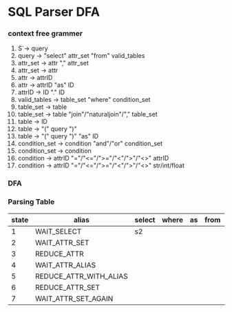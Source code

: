 # SQL Parser DFA

### context free grammer
1. S`-> query
2. query -> "select" attr_set "from" valid_tables
3. attr_set -> attr "," attr_set
4. attr_set -> attr
5. attr -> attrID
6. attr -> attrID "as" ID
7. attrID -> ID "." ID
8. valid_tables -> table_set "where" condition_set
9. table_set -> table
10. table_set -> table "join"/"naturaljoin"/"," table_set
11. table -> ID
12. table -> "(" query ")" 
13. table -> "(" query ")" "as" ID
13. condition_set -> condition "and"/"or" condition_set
14. condition_set -> condition
15. condition -> attrID "="/"<="/">="/"<"/">"/"<>" attrID
16. condition -> attrID "="/"<="/">="/"<"/">"/"<>" str/int/float


### DFA






### Parsing Table

state | alias  | select | where | as | from | ID | , | . | and/or | join/njoin 
 ---- | ------ | ------ | ----- | -- | ---- |  - | - | - | ------ | ----------
1     | WAIT_SELECT | s2 |      |    |      |    |   |   |        |
2     | WAIT_ATTR_SET |  |      |    |      |s3 |   |   |        | 
3     | REDUCE_ATTR | 
4     | WAIT_ATTR_ALIAS |
5     | REDUCE_ATTR_WITH_ALIAS |
6     | REDUCE_ATTR_SET |
7     | WAIT_ATTR_SET_AGAIN